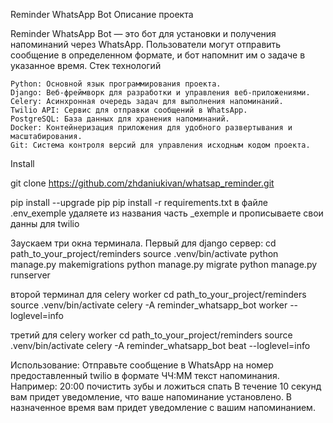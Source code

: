 Reminder WhatsApp Bot
Описание проекта

Reminder WhatsApp Bot — это бот для установки и получения напоминаний через WhatsApp. Пользователи могут отправить
сообщение в определенном формате, и бот напомнит им о задаче в указанное время.
Стек технологий

    Python: Основной язык программирования проекта.
    Django: Веб-фреймворк для разработки и управления веб-приложениями.
    Celery: Асинхронная очередь задач для выполнения напоминаний.
    Twilio API: Сервис для отправки сообщений в WhatsApp.
    PostgreSQL: База данных для хранения напоминаний.
    Docker: Контейнеризация приложения для удобного развертывания и масштабирования.
    Git: Система контроля версий для управления исходным кодом проекта.

Install

git clone https://github.com/zhdaniukivan/whatsap_reminder.git

pip install --upgrade pip pip install -r requirements.txt в файле .env_exemple удаляете из названия часть _exemple
и прописываете свои данны для twilio

Заускаем три окна терминала. Первый для django сервер:
cd path_to_your_project/reminders
source .venv/bin/activate
python manage.py makemigrations
python manage.py migrate
python manage.py runserver

второй терминал для celery worker
cd path_to_your_project/reminders
source .venv/bin/activate
celery -A reminder_whatsapp_bot worker --loglevel=info

третий для celery worker
cd path_to_your_project/reminders
source .venv/bin/activate
celery -A reminder_whatsapp_bot beat --loglevel=info

Использование:
Отправьте сообщение в WhatsApp на номер предоставленный twilio
в формате ЧЧ:ММ текст напоминания. Например: 20:00 почистить зубы и ложиться спать 
В течение 10 секунд вам придет уведомление, что ваше напоминание установлено. 
В назначенное время вам придет уведомление с вашим напоминанием.